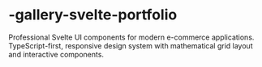 # -gallery-svelte-portfolio
Professional Svelte UI components for modern e-commerce applications. TypeScript-first, responsive design system with mathematical grid layout and interactive components.
